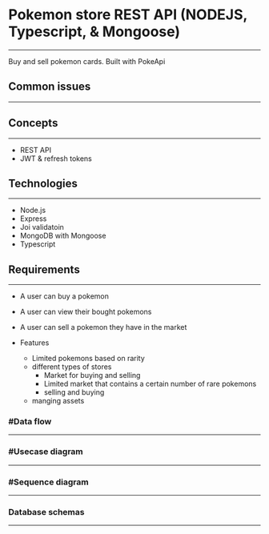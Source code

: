 # Pokemon store REST API (NODEJS, Typescript, & Mongoose)

---

Buy and sell pokemon cards.
Built with PokeApi

## Common issues

---

## Concepts

---

- REST API
- JWT & refresh tokens

## Technologies

---

- Node.js
- Express
- Joi validatoin
- MongoDB with Mongoose
- Typescript

## Requirements

---

- A user can buy a pokemon
- A user can view their bought pokemons
- A user can sell a pokemon they have in the market

- Features
  - Limited pokemons based on rarity
  - different types of stores
    - Market for buying and selling
    - Limited market that contains a certain number of rare pokemons
    - selling and buying
  - manging assets

### #Data flow

---

### #Usecase diagram

---

### #Sequence diagram

---

### Database schemas

---
